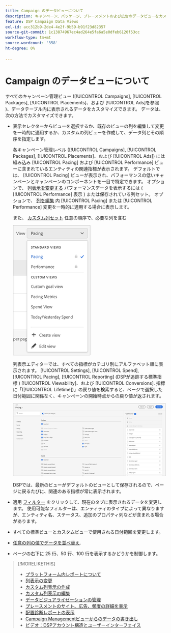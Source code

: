 ```yaml
---
title: Campaign のデータビューについて
description: キャンペーン、パッケージ、プレースメントおよび広告のデータビューをカスタマイズする方法について説明します。
feature: DSP Campaign Data Views
exl-id: acc312b9-2de4-4e2f-9b59-b91f23d82357
source-git-commit: 1c13874967ec4ad264e5fa6a5e0dfeb6120f53cc
workflow-type: tm+mt
source-wordcount: '358'
ht-degree: 0%

---
```


# Campaign のデータビューについて

すべてのキャンペーン管理ビュー ([!UICONTROL Campaigns], [!UICONTROL Packages], [!UICONTROL Placements]、および [!UICONTROL Ads]を参照 )、データテーブル内に表示されるデータをカスタマイズできます。 データは、次の方法でカスタマイズできます。

* 表示セレクターからビューを選択するか、既存のビューの列を編集して変更を一時的に適用するか、カスタムの列ビューを作成して、データ列とその順序を指定します。

   各キャンペーン管理レベル ([!UICONTROL Campaigns], [!UICONTROL Packages], [!UICONTROL Placements]、および [!UICONTROL Ads]) には組み込み [!UICONTROL Pacing] および [!UICONTROL Performance] ビューに含まれているエンティティの関連指標が表示されます。 デフォルトでは、 [!UICONTROL Pacing] ビューが表示され、パフォーマンスの低いキャンペーンとキャンペーンのコンポーネントを一目で特定できます。 オプションで、 [列表示を変更する](column-view-change.md) パフォーマンスデータを表示するには ( [!UICONTROL Performance] 表示 ) または保存されている列セット。 オプションで、 [列を編集](column-view-edit.md) 内 [!UICONTROL Pacing] または [!UICONTROL Performance] 変更を一時的に適用する場合に表示します。

   また、 [カスタム列セット](column-view-create.md) 任意の順序で、必要な列を含む

   ![列表示セレクター](/help/dsp/assets/column-view-selector.png)

   列表示エディターでは、すべての指標がカテゴリ別にアルファベット順に表示されます。 [!UICONTROL Settings], [!UICONTROL Spend], [!UICONTROL Pacing], [!UICONTROL Reporting] (DSPが追跡する標準指標 ) [!UICONTROL Viewability]、および [!UICONTROL Conversions]. 指標に「([!UICONTROL Lifetime])」の戻り値を検索すると、ページで選択した日付範囲に関係なく、キャンペーンの開始時点からの戻り値が返されます。

   ![列表示エディター](/help/dsp/assets/column-view-editor.png)

   DSPでは、最新のビューがデフォルトのビューとして保存されるので、ページに戻るたびに、関連のある指標が常に表示されます。

* 適用 [フィルター](campaign-data-filter.md) をクリックして、現在のタブに表示されるデータを変更します。 使用可能なフィルターは、エンティティのタイプによって異なりますが、エンティティ名、ステータス、追加のプロパティ列などが含まれる場合があります。

* すべての標準ビューとカスタムビューで使用される日付範囲を変更します。

* [任意の列の値でデータを並べ替え](campaign-data-sort.md).

* ページの右下に 25 行、50 行、100 行を表示するかどうかを制御します。

>[!MORELIKETHIS]
>
>* [プラットフォーム内レポートについて](campaign-reports-about.md)
>* [列表示の変更](column-view-change.md)
>* [カスタム列表示の作成](column-view-create.md)
>* [カスタム列表示の編集](column-view-edit.md)
>* [データビジュアライゼーションの管理](campaign-data-visualization-manage.md)
>* [プレースメントのサイト、広告、頻度の詳細を表示](placement-details-view.md)
>* [配置診断レポートの表示](placement-diagnostics.md)
>* [Campaign Managementビューからのデータの書き出し](campaign-export-data.md)
>* [ビデオ：DSPアカウント構造とユーザーインターフェイス](https://experienceleague.adobe.com/docs/advertising-cloud-learn/tutorials/dsp/ui.html)


